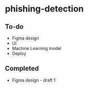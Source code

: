 # phishing-detection

## To-do
- Figma design
- UI
- Machine Learning model
- Deploy

## Completed
- Figma design - draft 1
